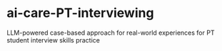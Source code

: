 # ai-care-PT-interviewing
LLM-powered case-based approach for real-world experiences for PT student interview skills practice
